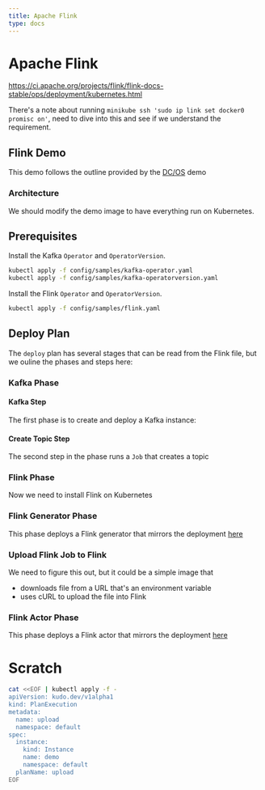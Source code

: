 ```yaml
---
title: Apache Flink
type: docs
---
```


# Apache Flink

https://ci.apache.org/projects/flink/flink-docs-stable/ops/deployment/kubernetes.html

There's a note about running `minikube ssh 'sudo ip link set docker0 promisc on'`, need to dive into this and see if we understand the requirement.


## Flink Demo

This demo follows the outline provided by the [DC/OS](https://github.com/dcos/demos/tree/master/flink-k8s/1.11) demo

### Architecture

We should modify the demo image to have everything run on Kubernetes.

## Prerequisites

Install the Kafka `Operator` and `OperatorVersion`.

```bash
kubectl apply -f config/samples/kafka-operator.yaml
kubectl apply -f config/samples/kafka-operatorversion.yaml
```

Install the Flink `Operator` and `OperatorVersion`.
```bash
kubectl apply -f config/samples/flink.yaml
```


## Deploy Plan
The `deploy` plan has several stages that can be read from the Flink file, but we ouline the phases and steps here:

### Kafka Phase

#### Kafka Step
The first phase is to create and deploy a Kafka instance:

#### Create Topic Step

The second step in the phase runs a `Job` that creates a topic

### Flink Phase

Now we need to install Flink on Kubernetes


### Flink Generator Phase

This phase deploys a Flink generator that mirrors the deployment [here](https://github.com/dcos/demos/blob/master/flink-k8s/1.11/generator/flink-demo-generator.yaml)


### Upload Flink Job to Flink

We need to figure this out, but it could be a simple image that

* downloads file from a URL that's an environment variable
* uses cURL to upload the file into Flink

### Flink Actor Phase

This phase deploys a Flink actor that mirrors the deployment [here](https://raw.githubusercontent.com/dcos/demos/master/flink-k8s/1.11/actor/flink-demo-actor.yaml)



# Scratch
```bash
cat <<EOF | kubectl apply -f -
apiVersion: kudo.dev/v1alpha1
kind: PlanExecution
metadata:
  name: upload
  namespace: default
spec:
  instance:
    kind: Instance
    name: demo
    namespace: default
  planName: upload
EOF
```
